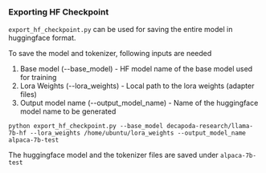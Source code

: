 ### Exporting HF Checkpoint

`export_hf_checkpoint.py` can be used for saving the entire model in huggingface format.

To save the model and tokenizer, following inputs are needed

1. Base model (--base_model) - HF model name of the base model used for training
2. Lora Weights (--lora_weights) - Local path to the lora weights (adapter files)
3. Output model name (--output_model_name) - Name of the huggingface model name to be generated

```
python export_hf_checkpoint.py --base_model decapoda-research/llama-7b-hf --lora_weights /home/ubuntu/lora_weights --output_model_name alpaca-7b-test
```

The huggingface model and the tokenizer files are saved under `alpaca-7b-test`
